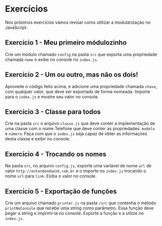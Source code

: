 # Exercícios

Nos próximos exercícios vamos revisar como utilizar a modularização no JavaScript.

## Exercício 1 - Meu primeiro módulozinho
Crie um módulo chamado `config` na pasta `src` que exporta uma propriedade chamada `nome` e exibe no console no `index.js`.

## Exercício 2 - Um ou outro, mas não os dois!
Aproveite o código feito acima, e adicione uma propriedade chamada `chave`, com qualquer valor, que deve ser exportado de forma nomeada. Importe para o `index.js` e mostre seu valor no console.

## Exercício 3 - Classe para todos
Crie na pasta `src` o arquivo `classe.js` que deve conter a implementação de uma classe com o nome Telefone que deve conter as propriedades: `modelo` e `número`. Faça com que o `index.js` seja capaz de obter as informações desta classe e exibir no console.

## Exercício 4 - Trocando os nomes
Na pasta `src`, no arquivo `config.js`, exporte uma variável de nome `url` de valor `http://entendendoes6.com.br` e o importe no `index.js` trocando o nome `url` para `link`. Exiba o valor no console.

## Exercício 5 - Exportação de funções
Crie um arquivo chamado `printer.js` na pasta `/src` que contenha o método `printNoConsole` que recebe uma string como parâmetro. Essa função deve pegar a string e imprimí-la no console. Exporte a função e a utilize no `index.js`.
